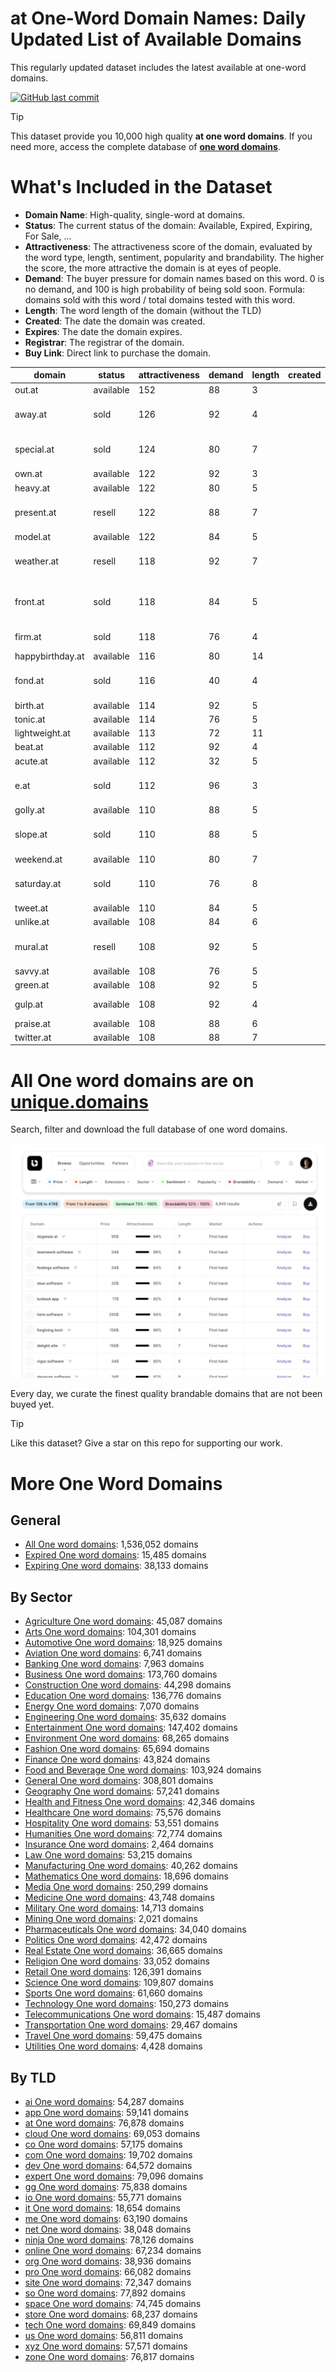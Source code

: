 
# **at One-Word Domain Names**: Daily Updated List of Available Domains

This regularly updated dataset includes the latest available at one-word domains.

[![GitHub last commit](https://img.shields.io/github/last-commit/UniqueDomains/at-oneword-domains.svg?style=flat)]() 

> [!TIP]
> This dataset provide you 10,000 high quality **at one word domains**.
> If you need more, access the complete database of **[one word domains](https://unique.domains?utm_source=github&utm_medium=dataset&utm_campaign=at&utm_content=description.top)**.

# What's Included in the Dataset

- **Domain Name**: High-quality, single-word at domains.
- **Status**: The current status of the domain: Available, Expired, Expiring, For Sale, ...
- **Attractiveness**: The attractiveness score of the domain, evaluated by the word type, length, sentiment, popularity and brandability. The higher the score, the more attractive the domain is at eyes of people.
- **Demand**: The buyer pressure for domain names based on this word. 0 is no demand, and 100 is high probability of being sold soon. Formula: domains sold with this word / total domains tested with this word.
- **Length**: The word length of the domain (without the TLD)
- **Created**: The date the domain was created.
- **Expires**: The date the domain expires.
- **Registrar**: The registrar of the domain.
- **Buy Link**: Direct link to purchase the domain.

| domain           | status    | attractiveness | demand | length | created | expires | registrar                                                             | sectors                                            |
| ---------------- | --------- | -------------- | ------ | ------ | ------- | ------- | --------------------------------------------------------------------- | -------------------------------------------------- |
| out.at           | available | 152            | 88     | 3      |         |         |                                                                       | Business,General,Media,Technology                  |
| away.at          | sold      | 126            | 92     | 4      |         |         | Domainers Registrar AG ( https://nic.at/registrar/668 )               | Business,Media,Travel                              |
| special.at       | sold      | 124            | 80     | 7      |         |         | GoDaddy.com, LLC ( https://nic.at/registrar/693 )                     | Business,Media,Retail                              |
| own.at           | available | 122            | 92     | 3      |         |         |                                                                       | Business,Finance,Real Estate                       |
| heavy.at         | available | 122            | 80     | 5      |         |         |                                                                       | Business,Media,Technology                          |
| present.at       | resell    | 122            | 88     | 7      |         |         | EWBCD GmbH ( https://nic.at/registrar/750 )                           | Business,Education,Media                           |
| model.at         | available | 122            | 84     | 5      |         |         |                                                                       | Business,Fashion,Technology                        |
| weather.at       | resell    | 118            | 92     | 7      |         |         | InterNetX GmbH ( https://nic.at/registrar/80 )                        | Environment,Media,Travel                           |
| front.at         | sold      | 118            | 84     | 5      |         |         | Hosting concepts B.V. / Registrar.eu ( https://nic.at/registrar/648 ) | Business,General,Media,Technology                  |
| firm.at          | sold      | 118            | 76     | 4      |         |         | registrant:     IISP622845-NICAT                                      | Business,Finance,Law                               |
| happybirthday.at | available | 116            | 80     | 14     |         |         |                                                                       | Entertainment,Retail                               |
| fond.at          | sold      | 116            | 40     | 4      |         |         | easyname GmbH ( https://nic.at/registrar/414 )                        | General,Hospitality,Retail                         |
| birth.at         | available | 114            | 92     | 5      |         |         |                                                                       | Healthcare,Humanities,Medicine                     |
| tonic.at         | available | 114            | 76     | 5      |         |         |                                                                       | Health and Fitness,Medicine,Science                |
| lightweight.at   | available | 113            | 72     | 11     |         |         |                                                                       | Automotive,Sports,Technology                       |
| beat.at          | available | 112            | 92     | 4      |         |         |                                                                       | Media,Sports                                       |
| acute.at         | available | 112            | 32     | 5      |         |         |                                                                       | Mathematics,Medicine,Science                       |
| e.at             | sold      | 112            | 96     | 3      |         |         | MarkMonitor Inc. ( https://nic.at/registrar/434 )                     | Food and Beverage,Health and Fitness,Hospitality   |
| golly.at         | available | 110            | 88     | 5      |         |         |                                                                       | Arts,Media                                         |
| slope.at         | sold      | 110            | 88     | 5      |         |         | InterNetX GmbH ( https://nic.at/registrar/80 )                        | Construction,Engineering,Geography                 |
| weekend.at       | available | 110            | 80     | 7      |         |         |                                                                       | Entertainment,Hospitality,Travel                   |
| saturday.at      | sold      | 110            | 76     | 8      |         |         | NETIM ( https://nic.at/registrar/586 )                                | Entertainment                                      |
| tweet.at         | available | 110            | 84     | 5      |         |         |                                                                       | Entertainment,Media,Technology                     |
| unlike.at        | available | 108            | 84     | 6      |         |         |                                                                       | Business,Technology                                |
| mural.at         | resell    | 108            | 92     | 5      |         |         | InterNetX GmbH ( https://nic.at/registrar/80 )                        | Arts                                               |
| savvy.at         | available | 108            | 76     | 5      |         |         |                                                                       | Business,Media,Technology                          |
| green.at         | available | 108            | 92     | 5      |         |         |                                                                       | Agriculture,Environment,Real Estate                |
| gulp.at          | available | 108            | 92     | 4      |         |         |                                                                       | Entertainment,Food and Beverage,Health and Fitness |
| praise.at        | available | 108            | 88     | 6      |         |         |                                                                       | Humanities,Media,Religion                          |
| twitter.at       | available | 108            | 88     | 7      |         |         |                                                                       | Entertainment,Media,Technology                     |

# All One word domains are on [unique.domains](https://unique.domains?utm_source=github&utm_medium=dataset&utm_campaign=at&utm_content=description.bottom)

Search, filter and download the full database of one word domains.

[![Access the only remaining good domain names, before your competitors.](https://github.com/UniqueDomains/at-oneword-domains/blob/main/unique.domains.jpg?raw=true)](https://unique.domains?utm_source=github&utm_medium=dataset&utm_campaign=at&utm_content=description.image)

Every day, we curate the finest quality brandable domains that are not been buyed yet.

> [!TIP]
> Like this dataset? Give a star on this repo for supporting our work.

# More One Word Domains

## General

- [All One word domains](https://github.com/UniqueDomains/oneword-domains): 1,536,052 domains
- [Expired One word domains](https://github.com/UniqueDomains/expired-oneword-domains): 15,485 domains
- [Expiring One word domains](https://github.com/UniqueDomains/expiring-oneword-domains): 38,133 domains
## By Sector

- [Agriculture One word domains](https://github.com/UniqueDomains/agriculture-oneword-domains): 45,087 domains
- [Arts One word domains](https://github.com/UniqueDomains/arts-oneword-domains): 104,301 domains
- [Automotive One word domains](https://github.com/UniqueDomains/automotive-oneword-domains): 18,925 domains
- [Aviation One word domains](https://github.com/UniqueDomains/aviation-oneword-domains): 6,741 domains
- [Banking One word domains](https://github.com/UniqueDomains/banking-oneword-domains): 7,963 domains
- [Business One word domains](https://github.com/UniqueDomains/business-oneword-domains): 173,760 domains
- [Construction One word domains](https://github.com/UniqueDomains/construction-oneword-domains): 44,298 domains
- [Education One word domains](https://github.com/UniqueDomains/education-oneword-domains): 136,776 domains
- [Energy One word domains](https://github.com/UniqueDomains/energy-oneword-domains): 7,070 domains
- [Engineering One word domains](https://github.com/UniqueDomains/engineering-oneword-domains): 35,632 domains
- [Entertainment One word domains](https://github.com/UniqueDomains/entertainment-oneword-domains): 147,402 domains
- [Environment One word domains](https://github.com/UniqueDomains/environment-oneword-domains): 68,265 domains
- [Fashion One word domains](https://github.com/UniqueDomains/fashion-oneword-domains): 65,694 domains
- [Finance One word domains](https://github.com/UniqueDomains/finance-oneword-domains): 43,824 domains
- [Food and Beverage One word domains](https://github.com/UniqueDomains/food-and-beverage-oneword-domains): 103,924 domains
- [General One word domains](https://github.com/UniqueDomains/general-oneword-domains): 308,801 domains
- [Geography One word domains](https://github.com/UniqueDomains/geography-oneword-domains): 57,241 domains
- [Health and Fitness One word domains](https://github.com/UniqueDomains/health-and-fitness-oneword-domains): 42,346 domains
- [Healthcare One word domains](https://github.com/UniqueDomains/healthcare-oneword-domains): 75,576 domains
- [Hospitality One word domains](https://github.com/UniqueDomains/hospitality-oneword-domains): 53,551 domains
- [Humanities One word domains](https://github.com/UniqueDomains/humanities-oneword-domains): 72,774 domains
- [Insurance One word domains](https://github.com/UniqueDomains/insurance-oneword-domains): 2,464 domains
- [Law One word domains](https://github.com/UniqueDomains/law-oneword-domains): 53,215 domains
- [Manufacturing One word domains](https://github.com/UniqueDomains/manufacturing-oneword-domains): 40,262 domains
- [Mathematics One word domains](https://github.com/UniqueDomains/mathematics-oneword-domains): 18,696 domains
- [Media One word domains](https://github.com/UniqueDomains/media-oneword-domains): 250,299 domains
- [Medicine One word domains](https://github.com/UniqueDomains/medicine-oneword-domains): 43,748 domains
- [Military One word domains](https://github.com/UniqueDomains/military-oneword-domains): 14,713 domains
- [Mining One word domains](https://github.com/UniqueDomains/mining-oneword-domains): 2,021 domains
- [Pharmaceuticals One word domains](https://github.com/UniqueDomains/pharmaceuticals-oneword-domains): 34,040 domains
- [Politics One word domains](https://github.com/UniqueDomains/politics-oneword-domains): 42,472 domains
- [Real Estate One word domains](https://github.com/UniqueDomains/real-estate-oneword-domains): 36,665 domains
- [Religion One word domains](https://github.com/UniqueDomains/religion-oneword-domains): 33,052 domains
- [Retail One word domains](https://github.com/UniqueDomains/retail-oneword-domains): 126,391 domains
- [Science One word domains](https://github.com/UniqueDomains/science-oneword-domains): 109,807 domains
- [Sports One word domains](https://github.com/UniqueDomains/sports-oneword-domains): 61,660 domains
- [Technology One word domains](https://github.com/UniqueDomains/technology-oneword-domains): 150,273 domains
- [Telecommunications One word domains](https://github.com/UniqueDomains/telecommunications-oneword-domains): 15,487 domains
- [Transportation One word domains](https://github.com/UniqueDomains/transportation-oneword-domains): 29,467 domains
- [Travel One word domains](https://github.com/UniqueDomains/travel-oneword-domains): 59,475 domains
- [Utilities One word domains](https://github.com/UniqueDomains/utilities-oneword-domains): 4,428 domains
## By TLD

- [ai One word domains](https://github.com/UniqueDomains/ai-oneword-domains): 54,287 domains
- [app One word domains](https://github.com/UniqueDomains/app-oneword-domains): 59,141 domains
- [at One word domains](https://github.com/UniqueDomains/at-oneword-domains): 76,878 domains
- [cloud One word domains](https://github.com/UniqueDomains/cloud-oneword-domains): 69,053 domains
- [co One word domains](https://github.com/UniqueDomains/co-oneword-domains): 57,175 domains
- [com One word domains](https://github.com/UniqueDomains/com-oneword-domains): 19,702 domains
- [dev One word domains](https://github.com/UniqueDomains/dev-oneword-domains): 64,572 domains
- [expert One word domains](https://github.com/UniqueDomains/expert-oneword-domains): 79,096 domains
- [gg One word domains](https://github.com/UniqueDomains/gg-oneword-domains): 75,838 domains
- [io One word domains](https://github.com/UniqueDomains/io-oneword-domains): 55,771 domains
- [it One word domains](https://github.com/UniqueDomains/it-oneword-domains): 18,654 domains
- [me One word domains](https://github.com/UniqueDomains/me-oneword-domains): 63,190 domains
- [net One word domains](https://github.com/UniqueDomains/net-oneword-domains): 38,048 domains
- [ninja One word domains](https://github.com/UniqueDomains/ninja-oneword-domains): 78,126 domains
- [online One word domains](https://github.com/UniqueDomains/online-oneword-domains): 67,234 domains
- [org One word domains](https://github.com/UniqueDomains/org-oneword-domains): 38,936 domains
- [pro One word domains](https://github.com/UniqueDomains/pro-oneword-domains): 66,082 domains
- [site One word domains](https://github.com/UniqueDomains/site-oneword-domains): 72,347 domains
- [so One word domains](https://github.com/UniqueDomains/so-oneword-domains): 77,892 domains
- [space One word domains](https://github.com/UniqueDomains/space-oneword-domains): 74,745 domains
- [store One word domains](https://github.com/UniqueDomains/store-oneword-domains): 68,237 domains
- [tech One word domains](https://github.com/UniqueDomains/tech-oneword-domains): 69,849 domains
- [us One word domains](https://github.com/UniqueDomains/us-oneword-domains): 56,811 domains
- [xyz One word domains](https://github.com/UniqueDomains/xyz-oneword-domains): 57,571 domains
- [zone One word domains](https://github.com/UniqueDomains/zone-oneword-domains): 76,817 domains
        